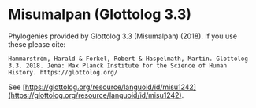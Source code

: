 # Misumalpan (Glottolog 3.3)

Phylogenies provided by Glottolog 3.3 (Misumalpan) (2018). If you use these please cite:

```
Hammarström, Harald & Forkel, Robert & Haspelmath, Martin. Glottolog 3.3. 2018. Jena: Max Planck Institute for the Science of Human History. https://glottolog.org/
```

See  [https://glottolog.org/resource/languoid/id/misu1242](https://glottolog.org/resource/languoid/id/misu1242).

